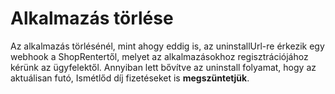 # Alkalmazás törlése

Az alkalmazás törlésénél, mint ahogy eddig is, az uninstallUrl-re érkezik egy webhook a ShopRentertől,
melyet az alkalmazásokhoz regisztrációjához kérünk az ügyfelektől. Annyiban lett bővítve az uninstall folyamat,
hogy az aktuálisan futó, Ismétlőd díj fizetéseket is **megszüntetjük**.